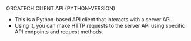 ORCATECH CLIENT API (PYTHON-VERSION)

- This is a Python-based API client that interacts with a server API.
- Using it, you can make HTTP requests to the server API using specific API endpoints and request methods.
